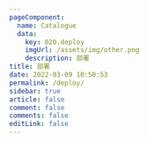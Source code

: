 ```yaml
---
pageComponent:
  name: Catalogue
  data:
    key: 020.deploy
    imgUrl: /assets/img/other.png
    description: 部署
title: 部署
date: 2022-03-09 10:50:53
permalink: /deploy/
sidebar: true
article: false
comment: false
comments: false
editLink: false
---
```

